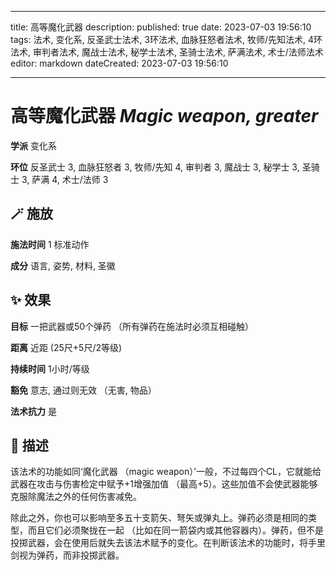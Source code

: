 
---
title: 高等魔化武器
description: 
published: true
date: 2023-07-03 19:56:10
tags: 法术, 变化系, 反圣武士法术, 3环法术, 血脉狂怒者法术, 牧师/先知法术, 4环法术, 审判者法术, 魔战士法术, 秘学士法术, 圣骑士法术, 萨满法术, 术士/法师法术
editor: markdown
dateCreated: 2023-07-03 19:56:10

---

# **高等魔化武器** *Magic weapon, greater*

**学派** 变化系 

**环位** 反圣武士 3, 血脉狂怒者 3, 牧师/先知 4, 审判者 3, 魔战士 3, 秘学士 3, 圣骑士 3, 萨满 4, 术士/法师 3

## 🪄 施放

**施法时间** 1 标准动作

**成分** 语言, 姿势, 材料, 圣徽

## ✨ 效果 

**目标** 一把武器或50个弹药 （所有弹药在施法时必须互相碰触） 

**距离** 近距 (25尺+5尺/2等级)  

**持续时间** 1小时/等级 

**豁免** 意志, 通过则无效 （无害, 物品）

**法术抗力** 是

## 📖 描述

该法术的功能如同‘魔化武器 （magic weapon）’一般，不过每四个CL，它就能给武器在攻击与伤害检定中赋予+1增强加值 （最高+5）。这些加值不会使武器能够克服除魔法之外的任何伤害减免。

除此之外，你也可以影响至多五十支箭矢、弩矢或弹丸上。弹药必须是相同的类型，而且它们必须聚拢在一起 （比如在同一箭袋内或其他容器内）。弹药，但不是投掷武器，会在使用后就失去该法术赋予的变化。在判断该法术的功能时，将手里剑视为弹药，而非投掷武器。
    